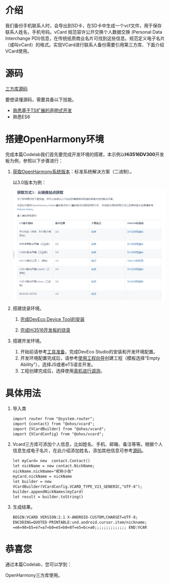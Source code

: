 # 介绍

我们备份手机联系人时，会导出到SD卡，在SD卡中生成一个vcf文件，用于保存联系人姓名，手机号码。vCard 规范容许公开交换个人数据交换 (Personal Data Interchange PDI)信息，在传统纸质商业名片可找到这些信息。规范定义电子名片（或叫vCard）的格式。实现VCard进行联系人备份需要引用第三方库、下面介绍VCard使用。

# 源码

[三方库源码](https://gitee.com/openharmony-tpc/VCard)

要想读懂源码，需要具备以下技能。

-   [熟悉基于TS扩展的声明式开发](https://gitee.com/openharmony/docs/blob/master/zh-cn/application-dev/reference/arkui-ts/Readme-CN.md)
-   熟悉ES6

# 搭建OpenHarmony环境

完成本篇Codelab我们首先要完成开发环境的搭建，本示例以**Hi3516DV300**开发板为例，参照以下步骤进行：

1.  [获取OpenHarmony系统版本](https://gitee.com/openharmony/docs/blob/master/zh-cn/device-dev/get-code/sourcecode-acquire.md#%E8%8E%B7%E5%8F%96%E6%96%B9%E5%BC%8F3%E4%BB%8E%E9%95%9C%E5%83%8F%E7%AB%99%E7%82%B9%E8%8E%B7%E5%8F%96)：标准系统解决方案（二进制）。

    以3.0版本为例：

    ![](figures/取版本.png)

2.  搭建烧录环境。

    1.  [完成DevEco Device Tool的安装](https://gitee.com/openharmony/docs/blob/master/zh-cn/device-dev/quick-start/quickstart-standard-env-setup.md)

    2.  [完成Hi3516开发板的烧录](https://gitee.com/openharmony/docs/blob/master/zh-cn/device-dev/quick-start/quickstart-lite-steps-hi3516-burn.md)

3.  搭建开发环境。

    1.  开始前请参考[工具准备](https://gitee.com/openharmony/docs/blob/master/zh-cn/application-dev/quick-start/start-overview.md#%E5%B7%A5%E5%85%B7%E5%87%86%E5%A4%87)，完成DevEco Studio的安装和开发环境配置。
    2.  开发环境配置完成后，请参考[使用工程向导](https://gitee.com/openharmony/docs/blob/master/zh-cn/application-dev/quick-start/start-with-ets.md#%E5%88%9B%E5%BB%BAets%E5%B7%A5%E7%A8%8B)创建工程（模板选择“Empty Ability”），选择JS或者eTS语言开发。
    3.  工程创建完成后，选择使用[真机进行调测](https://gitee.com/openharmony/docs/blob/master/zh-cn/application-dev/quick-start/start-with-ets.md#%E4%BD%BF%E7%94%A8%E7%9C%9F%E6%9C%BA%E8%BF%90%E8%A1%8C%E5%BA%94%E7%94%A8)。

# 具体用法

1.  导入类

    ```
    import router from "@system.router";
    import {contact} from "@ohos/vcard";
    import {VCardBuilder} from "@ohos/vcard";
    import {VCardConfig} from "@ohos/vcard";
    ```

2.  Vcard三方库可添加个人信息，比如姓名、手机、邮箱、备注等等。根据个人信息生成电子名片，在此介绍添加姓名，添加其他信息可参考[源码](https://gitee.com/openharmony-tpc/VCard)。

    ```
    let myCard= new  contact.Contact()
    let nickName = new contact.NickName;
    nickName.nickName="昵称小张"
    myCard.nickName = nickName
    let builder = new VCardBuilder(VCardConfig.VCARD_TYPE_V21_GENERIC,"UTF-8");
    builder.appendNickNames(myCard)
    let result = builder.toString()
    ```

3.  生成结果。

    ```
    BEGIN:VCARD VERSION:2.1 X-ANDROID-CUSTOM;CHARSET=UTF-8;
    ENCODING=QUOTED-PRINTABLE:vnd.android.cursor.item/nickname;
    =e6=98=b5=e7=a7=b0=e5=b0=8f=e5=bc=a0;;;;;;;;;;;;;; END:VCAR
    ```

# 恭喜您

通过本篇Codelab，您可以学到：

OpenHarmony三方库使用。